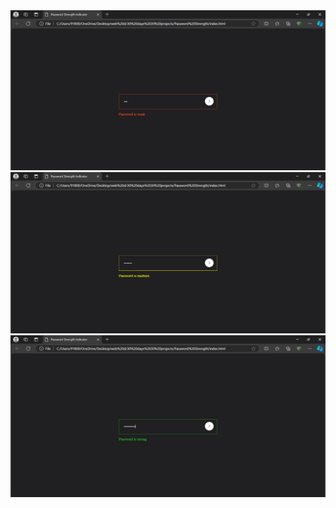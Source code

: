 <img src = "Screenshot (177).png" alt = "Screenshot_1">
<img src = "Screenshot (178).png" alt = "Screenshot_2">
<img src = "Screenshot (179).png" alt = "Screenshot_3">
